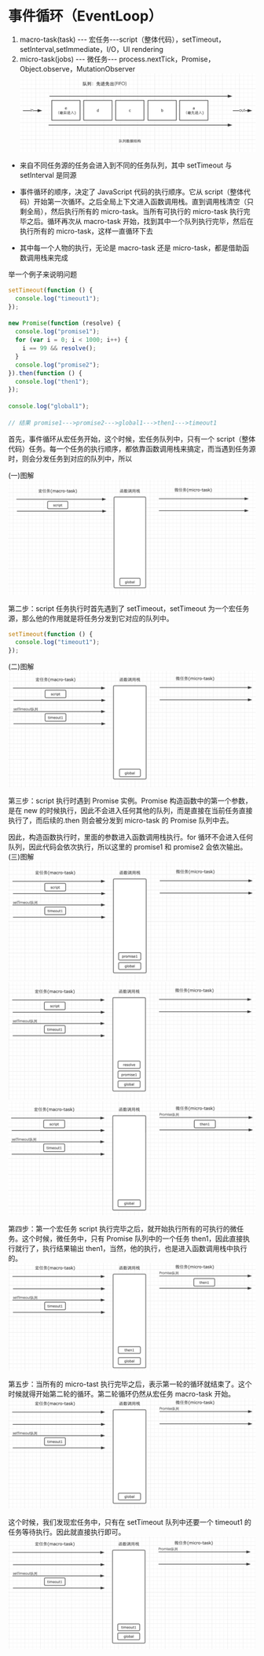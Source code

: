 # 事件循环（EventLoop）

1. macro-task(task) --- 宏任务---script（整体代码），setTimeout，setInterval,setImmediate，I/O，UI rendering
2. micro-task(jobs) --- 微任务--- process.nextTick，Promise，Object.observe，MutationObserver
   ![队列数据结构](../../.vuepress/public/img/event-loop.png)

* 来自不同任务源的任务会进入到不同的任务队列，其中 setTimeout 与 setInterval 是同源

* 事件循环的顺序，决定了 JavaScript 代码的执行顺序。它从 script（整体代码）开始第一次循环。之后全局上下文进入函数调用栈。直到调用栈清空（只剩全局），然后执行所有的 micro-task。当所有可执行的 micro-task 执行完毕之后。循环再次从 macro-task 开始，找到其中一个队列执行完毕，然后在执行所有的 micro-task，这样一直循环下去

* 其中每一个人物的执行，无论是 macro-task 还是 micro-task，都是借助函数调用栈来完成

举一个例子来说明问题

```js
setTimeout(function () {
  console.log("timeout1");
});

new Promise(function (resolve) {
  console.log("promise1");
  for (var i = 0; i < 1000; i++) {
    i == 99 && resolve();
  }
  console.log("promise2");
}).then(function () {
  console.log("then1");
});

console.log("global1");

// 结果 promise1--->promise2--->global1--->then1--->timeout1
```

首先，事件循环从宏任务开始，这个时候，宏任务队列中，只有一个 script（整体代码）任务。每一个任务的执行顺序，都依靠函数调用栈来搞定，而当遇到任务源时，则会分发任务到对应的队列中，所以

(一)图解
![第一步](../../.vuepress/public/img/step1.png)

第二步：script 任务执行时首先遇到了 setTimeout，setTimeout 为一个宏任务源，那么他的作用就是将任务分发到它对应的队列中。

```js
setTimeout(function () {
  console.log("timeout1");
});
```

(二)图解
![第二步](../../.vuepress/public/img/step2.png)

第三步：script 执行时遇到 Promise 实例。Promise 构造函数中的第一个参数，是在 new 的时候执行，因此不会进入任何其他的队列，而是直接在当前任务直接执行了，而后续的.then 则会被分发到 micro-task 的 Promise 队列中去。

因此，构造函数执行时，里面的参数进入函数调用栈执行。for 循环不会进入任何队列，因此代码会依次执行，所以这里的 promise1 和 promise2 会依次输出。
(三)图解
![第三步](../../.vuepress/public/img/step3-1.png)
![第三步](../../.vuepress/public/img/step3-2.png)
![第三步](../../.vuepress/public/img/step3-3.png)

第四步：第一个宏任务 script 执行完毕之后，就开始执行所有的可执行的微任务。这个时候，微任务中，只有 Promise 队列中的一个任务 then1，因此直接执行就行了，执行结果输出 then1，当然，他的执行，也是进入函数调用栈中执行的。
![第四步](../../.vuepress/public/img/step4.png)

第五步：当所有的 micro-tast 执行完毕之后，表示第一轮的循环就结束了。这个时候就得开始第二轮的循环。第二轮循环仍然从宏任务 macro-task 开始。
![第五步](../../.vuepress/public/img/step5.png)

这个时候，我们发现宏任务中，只有在 setTimeout 队列中还要一个 timeout1 的任务等待执行。因此就直接执行即可。
![end](../../.vuepress/public/img/stepend.png)




